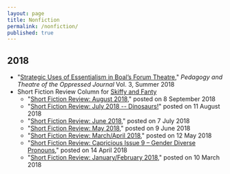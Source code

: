 ```yaml
---
layout: page
title: Nonfiction
permalink: /nonfiction/
published: true
---
```


## 2018

* "[Strategic Uses of Essentialism in Boal’s Forum Theatre](https://scholarworks.uni.edu/ptoj/vol3/iss1/2/)," *Pedagogy and Theatre of the Oppressed Journal* Vol. 3, Summer 2018
* Short Fiction Review Column for [Skiffy and Fanty](https://skiffyandfanty.com/author/cameronncoulter/)
    * "[Short Fiction Review: August 2018](https://skiffyandfanty.com/blogposts/reviews/shortfictionreviews/shortfictionreviewaugust2018/)," posted on 8 September 2018
    * "[Short Fiction Review: July 2018 -- Dinosaurs!](https://skiffyandfanty.com/blogposts/reviews/shortfictionreviews/shortfictionreviewjuly2018dinosaurs/)" posted on 11 August 2018
    * "[Short Fiction Review: June 2018](https://skiffyandfanty.com/blogposts/reviews/shortfictionreviews/shortfictionreviewjune2018/)," posted on 7 July 2018
    * "[Short Fiction Review: May 2018](https://skiffyandfanty.com/blogposts/reviews/shortfictionreviews/shortfictionreviewmay2018/)," posted on 9 June 2018
    * "[Short Fiction Review: March/April 2018](https://skiffyandfanty.com/blogposts/reviews/shortfictionreviews/sfsfsfreviewmarchapril/)," posted on 12 May 2018
    * "[Short Fiction Review: Capricious Issue 9 – Gender Diverse Pronouns](https://skiffyandfanty.com/blogposts/reviews/shortfictionreviews/sfsfsfreviewcapricious9/)," posted on 14 April 2018
    * "[Short Fiction Review: January/February 2018](https://skiffyandfanty.com/blogposts/reviews/shortfictionreviews/sfsfsfreviewjanuaryfebruary/)," posted on 10 March 2018
